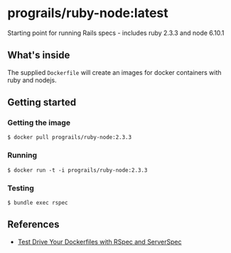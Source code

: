# prograils/ruby-node:latest

Starting point for running Rails specs - includes ruby 2.3.3 and
node 6.10.1

## What's inside

The supplied `Dockerfile` will create an images for docker containers
with ruby and nodejs.

## Getting started

### Getting the image

```
$ docker pull prograils/ruby-node:2.3.3
```

### Running

```
$ docker run -t -i prograils/ruby-node:2.3.3
```

### Testing
```
$ bundle exec rspec
```


## References

* [Test Drive Your Dockerfiles with RSpec and ServerSpec](https://robots.thoughtbot.com/tdd-your-dockerfiles-with-rspec-and-serverspec)
